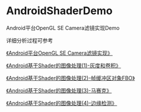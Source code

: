 # AndroidShaderDemo

Android平台OpenGL SE Camera滤镜实现Demo

详细分析过程可参考

[《Android平台OpenGL SE Camera滤镜实现》](https://www.jianshu.com/p/7d59b3c4f8d4)

[《Android基于Shader的图像处理(1)-灰度和卷积》](https://www.jianshu.com/p/ead441c01c06)

[《Android基于Shader的图像处理(2)-帧缓冲区对象FBO》](https://www.jianshu.com/p/94d9e8c056ce)

[《Android基于Shader的图像处理(3)-马赛克》](https://www.jianshu.com/p/3797db1e2c33)

[《Android基于Shader的图像处理(4)-边缘检测》](https://www.jianshu.com/p/7081419470ac)

